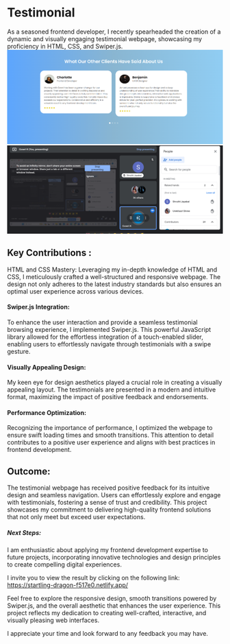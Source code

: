 # Testimonial
As a seasoned frontend developer, I recently spearheaded the creation of a dynamic and visually engaging testimonial webpage, showcasing my proficiency in HTML, CSS, and Swiper.js.
![Alt text](image.png)
![Alt text](image-1.png)
<h2>Key Contributions : </h2>
HTML and CSS Mastery: Leveraging my in-depth knowledge of HTML and CSS, I meticulously crafted a well-structured and responsive webpage. The design not only adheres to the latest industry standards but also ensures an optimal user experience across various devices.

<h4>Swiper.js Integration:</h4> To enhance the user interaction and provide a seamless testimonial browsing experience, I implemented Swiper.js. This powerful JavaScript library allowed for the effortless integration of a touch-enabled slider, enabling users to effortlessly navigate through testimonials with a swipe gesture.

<h4>Visually Appealing Design:</h4> My keen eye for design aesthetics played a crucial role in creating a visually appealing layout. The testimonials are presented in a modern and intuitive format, maximizing the impact of positive feedback and endorsements.

<h4>Performance Optimization:</h4> Recognizing the importance of performance, I optimized the webpage to ensure swift loading times and smooth transitions. This attention to detail contributes to a positive user experience and aligns with best practices in frontend development.

<h2>Outcome:</h2>

The testimonial webpage has received positive feedback for its intuitive design and seamless navigation. Users can effortlessly explore and engage with testimonials, fostering a sense of trust and credibility. This project showcases my commitment to delivering high-quality frontend solutions that not only meet but exceed user expectations.

<h5>Next Steps: </h5>

I am enthusiastic about applying my frontend development expertise to future projects, incorporating innovative technologies and design principles to create compelling digital experiences.


I invite you to view the result by clicking on the following link: https://startling-dragon-f517e0.netlify.app/

Feel free to explore the responsive design, smooth transitions powered by Swiper.js, and the overall aesthetic that enhances the user experience. This project reflects my dedication to creating well-crafted, interactive, and visually pleasing web interfaces.

I appreciate your time and look forward to any feedback you may have.